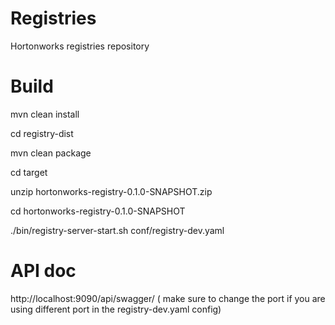 # Registries
Hortonworks  registries repository

# Build
mvn clean install

cd registry-dist

mvn clean package

cd target

unzip hortonworks-registry-0.1.0-SNAPSHOT.zip

cd hortonworks-registry-0.1.0-SNAPSHOT

./bin/registry-server-start.sh conf/registry-dev.yaml 

# API doc

http://localhost:9090/api/swagger/ ( make sure to change the port if you are using different port in the registry-dev.yaml config)

